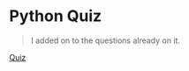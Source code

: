 # Python Quiz
> I added on to the questions already on it.

[Quiz](https://github.com/jesa06/andafp/blob/c1760ea57b39bc9d26015b2e6a19e04fca59d461/_notebooks/2022-08-25HellotoPythonquiz.py)
